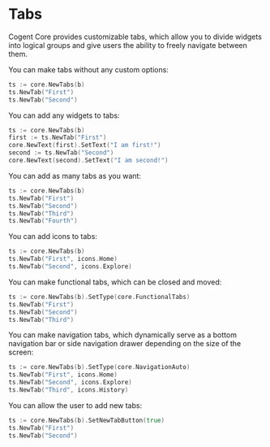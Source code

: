 # Tabs

Cogent Core provides customizable tabs, which allow you to divide widgets into logical groups and give users the ability to freely navigate between them.

You can make tabs without any custom options:

```Go
ts := core.NewTabs(b)
ts.NewTab("First")
ts.NewTab("Second")
```

You can add any widgets to tabs:

```Go
ts := core.NewTabs(b)
first := ts.NewTab("First")
core.NewText(first).SetText("I am first!")
second := ts.NewTab("Second")
core.NewText(second).SetText("I am second!")
```

You can add as many tabs as you want:

```Go
ts := core.NewTabs(b)
ts.NewTab("First")
ts.NewTab("Second")
ts.NewTab("Third")
ts.NewTab("Fourth")
```

You can add icons to tabs:

```Go
ts := core.NewTabs(b)
ts.NewTab("First", icons.Home)
ts.NewTab("Second", icons.Explore)
```

You can make functional tabs, which can be closed and moved:

```Go
ts := core.NewTabs(b).SetType(core.FunctionalTabs)
ts.NewTab("First")
ts.NewTab("Second")
ts.NewTab("Third")
```

You can make navigation tabs, which dynamically serve as a bottom navigation bar or side navigation drawer depending on the size of the screen:

```Go
ts := core.NewTabs(b).SetType(core.NavigationAuto)
ts.NewTab("First", icons.Home)
ts.NewTab("Second", icons.Explore)
ts.NewTab("Third", icons.History)
```

You can allow the user to add new tabs:

```Go
ts := core.NewTabs(b).SetNewTabButton(true)
ts.NewTab("First")
ts.NewTab("Second")
```
